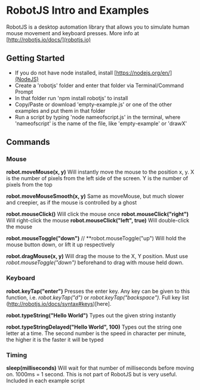 # RobotJS Intro and Examples

RobotJS is a desktop automation library that allows you to simulate human mouse movement and keyboard presses. More info at [http://robotjs.io/docs/](robotjs.io)

## Getting Started
- If you do not have node installed, install [https://nodejs.org/en/](NodeJS)
- Create a 'robotjs' folder and enter that folder via Terminal/Command Prompt
- In that folder run 'npm install robotjs' to install 
- Copy/Paste or download 'empty-example.js' or one of the other examples and put them in that folder
- Run a script by typing 'node nameofscript.js' in the terminal, where 'nameofscript' is the name of the file, like 'empty-example' or 'drawX'

## Commands
### Mouse
**robot.moveMouse(x, y)**
Will instantly move the mouse to the position x, y. X is the number of pixels from the left side of the screen. Y is the number of pixels from the top

**robot.moveMouseSmooth(x, y)** 
Same as moveMouse, but much slower and creepier, as if the mouse is controlled by a ghost

**robot.mouseClick()**
Will click the mouse once
**robot.mouseClick("right")**
Will right-click the mouse
**robot.mouseClick("left", true)**
Will double-click the mouse

**robot.mouseToggle("down")** // **robot.mouseToggle("up")
Will hold the mouse button down, or lift it up respectively

**robot.dragMouse(x, y)**
Will drag the mouse to the X, Y position. Must use *robot.mouseToggle("down")* beforehand to drag with mouse held down.

### Keyboard

**robot.keyTap("enter")**
Presses the enter key. Any key can be given to this function, i.e. *robot.keyTap("d")* or *robot.keyTap("backspace")*. Full key list (http://robotjs.io/docs/syntax#keys)[here].

**robot.typeString("Hello World")**
Types out the given string instantly

**robot.typeStringDelayed("Hello World", 100)** 
Types out the string one letter at a time. The second number is the speed in character per minute, the higher it is the faster it will be typed

### Timing
**sleep(milliseconds)**
Will wait for that number of milliseconds before moving on. 1000ms = 1 second. This is not part of RobotJS but is very useful. Included in each example script
